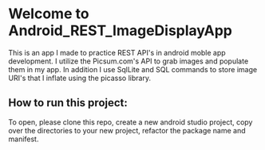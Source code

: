 # Welcome to Android_REST_ImageDisplayApp

This is an app I made to practice REST API's in android moble app development. I utilize the Picsum.com's API to grab 
images and populate them in my app. In addition I use SqlLite and SQL commands to store image URI's that I inflate using the picasso library. 

## How to run this project:
To open, please clone this repo, create a new android studio project, copy over the directories to your new project,
refactor the package name and manifest. 

